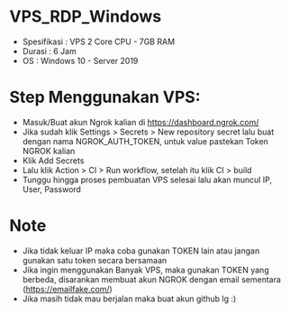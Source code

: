 # VPS_RDP_Windows


- Spesifikasi : VPS 2 Core CPU - 7GB RAM
- Durasi      : 6 Jam
- OS          : Windows 10 - Server 2019


# Step Menggunakan VPS:

- Masuk/Buat akun Ngrok kalian di https://dashboard.ngrok.com/
- Jika sudah klik Settings > Secrets > New repository secret lalu buat dengan nama NGROK_AUTH_TOKEN, untuk value pastekan Token NGROK kalian
- Klik Add Secrets
- Lalu klik Action > CI > Run workflow, setelah itu klik CI > build
- Tunggu hingga proses pembuatan VPS selesai lalu akan muncul IP, User, Password

# Note

- Jika tidak keluar IP maka coba gunakan TOKEN lain atau jangan gunakan satu token secara bersamaan 
- Jika ingin menggunakan Banyak VPS, maka gunakan TOKEN yang berbeda, disarankan membuat akun NGROK dengan email sementara (https://emailfake.com/)
- Jika masih tidak mau berjalan maka buat akun github lg :)
